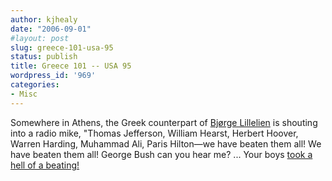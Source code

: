 ```yaml
---
author: kjhealy
date: "2006-09-01"
#layout: post
slug: greece-101-usa-95
status: publish
title: Greece 101 -- USA 95
wordpress_id: '969'
categories:
- Misc
---
```


Somewhere in Athens, the Greek counterpart of [Bjørge Lillelien](http://en.wikipedia.org/wiki/Bjørge_Lillelien) is shouting into a radio mike, "Thomas Jefferson, William Hearst, Herbert Hoover, Warren Harding, Muhammad Ali, Paris Hilton—we have beaten them all! We have beaten them all! George Bush can you hear me? ... Your boys [took a hell of a beating!](http://www.nytimes.com/aponline/sports/AP-BKO-Worlds-Greece-US.html?hp&ex=1157169600&en=71272e7744801df5&ei=5094&partner=homepage)
